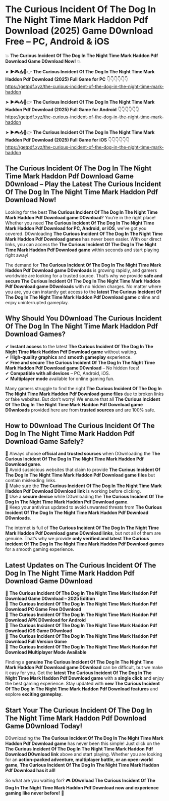 # The Curious Incident Of The Dog In The Night Time Mark Haddon Pdf Download (2025) Game D0wnload Free – PC, Android & iOS

💥 **The Curious Incident Of The Dog In The Night Time Mark Haddon Pdf Download Game D0wnload Now!** 💥  

➤ ►🎮📥📱👉 **The Curious Incident Of The Dog In The Night Time Mark Haddon Pdf Download (2025) Full Game for PC** 👇👇👇👇👇👇  
https://getpdf.xyz/the-curious-incident-of-the-dog-in-the-night-time-mark-haddon  

➤ ►🎮📥📱👉 **The Curious Incident Of The Dog In The Night Time Mark Haddon Pdf Download (2025) Full Game for Android** 👇👇👇👇👇👇  
https://getpdf.xyz/the-curious-incident-of-the-dog-in-the-night-time-mark-haddon  

➤ ►🎮📥📱👉 **The Curious Incident Of The Dog In The Night Time Mark Haddon Pdf Download (2025) Full Game for iOS** 👇👇👇👇👇👇  
https://getpdf.xyz/the-curious-incident-of-the-dog-in-the-night-time-mark-haddon  

## The Curious Incident Of The Dog In The Night Time Mark Haddon Pdf Download Game D0wnload – Play the Latest The Curious Incident Of The Dog In The Night Time Mark Haddon Pdf Download Now!

Looking for the best **The Curious Incident Of The Dog In The Night Time Mark Haddon Pdf Download game D0wnload**? You’re in the right place! Whether you need **The Curious Incident Of The Dog In The Night Time Mark Haddon Pdf Download for PC, Android, or iOS**, we’ve got you covered. D0wnloading **The Curious Incident Of The Dog In The Night Time Mark Haddon Pdf Download games** has never been easier. With our direct links, you can access the **The Curious Incident Of The Dog In The Night Time Mark Haddon Pdf Download game** within seconds and start playing right away!  

The demand for **The Curious Incident Of The Dog In The Night Time Mark Haddon Pdf Download game D0wnloads** is growing rapidly, and gamers worldwide are looking for a trusted source. That’s why we provide **safe and secure The Curious Incident Of The Dog In The Night Time Mark Haddon Pdf Download game D0wnloads** with no hidden charges. No matter where you are, you can instantly get access to the **latest The Curious Incident Of The Dog In The Night Time Mark Haddon Pdf Download game** online and enjoy uninterrupted gameplay.  

## **Why Should You D0wnload The Curious Incident Of The Dog In The Night Time Mark Haddon Pdf Download Games?**  

✔ **Instant access** to the latest **The Curious Incident Of The Dog In The Night Time Mark Haddon Pdf Download game** without waiting.  
✔ **High-quality graphics** and **smooth gameplay** experience.  
✔ **Free and secure The Curious Incident Of The Dog In The Night Time Mark Haddon Pdf Download game D0wnload** – No hidden fees!  
✔ **Compatible with all devices** – PC, Android, iOS.  
✔ **Multiplayer mode** available for online gaming fun.  

Many gamers struggle to find the right **The Curious Incident Of The Dog In The Night Time Mark Haddon Pdf Download game files** due to broken links or fake websites. But don’t worry! We ensure that all **The Curious Incident Of The Dog In The Night Time Mark Haddon Pdf Download game D0wnloads** provided here are from **trusted sources** and are 100% safe.  

## **How to D0wnload The Curious Incident Of The Dog In The Night Time Mark Haddon Pdf Download Game Safely?**  

📌 Always choose **official and trusted sources** when D0wnloading the **The Curious Incident Of The Dog In The Night Time Mark Haddon Pdf Download game**.  
📌 Avoid suspicious websites that claim to provide **The Curious Incident Of The Dog In The Night Time Mark Haddon Pdf Download game files** but contain misleading links.  
📌 Make sure the **The Curious Incident Of The Dog In The Night Time Mark Haddon Pdf Download D0wnload link** is working before clicking.  
📌 Use a **secure device** while D0wnloading the **The Curious Incident Of The Dog In The Night Time Mark Haddon Pdf Download game**.  
📌 Keep your antivirus updated to avoid unwanted threats from **The Curious Incident Of The Dog In The Night Time Mark Haddon Pdf Download D0wnloads**.  

The internet is full of **The Curious Incident Of The Dog In The Night Time Mark Haddon Pdf Download game D0wnload links**, but not all of them are genuine. That’s why we provide **only verified and latest The Curious Incident Of The Dog In The Night Time Mark Haddon Pdf Download games** for a smooth gaming experience.  

## **Latest Updates on The Curious Incident Of The Dog In The Night Time Mark Haddon Pdf Download Game D0wnload**  

🔹 **The Curious Incident Of The Dog In The Night Time Mark Haddon Pdf Download Game D0wnload – 2025 Edition**  
🔹 **The Curious Incident Of The Dog In The Night Time Mark Haddon Pdf Download PC Game Free D0wnload**  
🔹 **The Curious Incident Of The Dog In The Night Time Mark Haddon Pdf Download APK D0wnload for Android**  
🔹 **The Curious Incident Of The Dog In The Night Time Mark Haddon Pdf Download iOS Game D0wnload**  
🔹 **The Curious Incident Of The Dog In The Night Time Mark Haddon Pdf Download Full Version Game**  
🔹 **The Curious Incident Of The Dog In The Night Time Mark Haddon Pdf Download Multiplayer Mode Available**  

Finding a **genuine The Curious Incident Of The Dog In The Night Time Mark Haddon Pdf Download game D0wnload** can be difficult, but we make it easy for you. Get the **latest The Curious Incident Of The Dog In The Night Time Mark Haddon Pdf Download game** with a **single click** and enjoy the best gaming experience. Stay updated with **new The Curious Incident Of The Dog In The Night Time Mark Haddon Pdf Download features** and explore **exciting gameplay**.  

## **Start Your The Curious Incident Of The Dog In The Night Time Mark Haddon Pdf Download Game D0wnload Today!**  

D0wnloading the **The Curious Incident Of The Dog In The Night Time Mark Haddon Pdf Download game** has never been this simple! Just click on the **The Curious Incident Of The Dog In The Night Time Mark Haddon Pdf Download D0wnload link** above and start playing. Whether you are looking for an **action-packed adventure, multiplayer battle, or an open-world game**, **The Curious Incident Of The Dog In The Night Time Mark Haddon Pdf Download has it all!**  

So what are you waiting for? 🎮 **D0wnload The Curious Incident Of The Dog In The Night Time Mark Haddon Pdf Download now and experience gaming like never before!** 🚀  